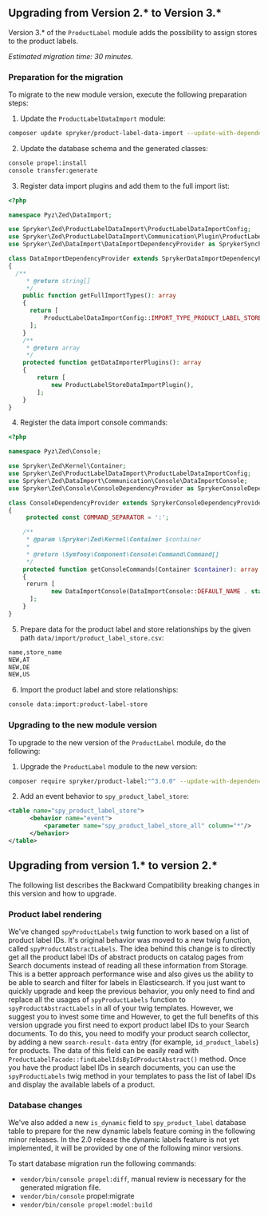 

## Upgrading from Version 2.* to Version 3.*

Version 3.* of the `ProductLabel` module adds the possibility to assign stores to the product labels.

*Estimated migration time: 30 minutes.*

### Preparation for the migration

To migrate to the new module version, execute the following preparation steps:

1. Update the `ProductLabelDataImport` module:

```bash
composer update spryker/product-label-data-import --update-with-dependencies
```

2. Update the database schema and the generated classes:

```bash
console propel:install
console transfer:generate
```

3. Register data import plugins and add them to the full import list:

```php
<?php

namespace Pyz\Zed\DataImport;

use Spryker\Zed\ProductLabelDataImport\ProductLabelDataImportConfig;
use Spryker\Zed\ProductLabelDataImport\Communication\Plugin\ProductLabelStoreDataImportPlugin;
use Spryker\Zed\DataImport\DataImportDependencyProvider as SprykerSynchronizationDependencyProvider;

class DataImportDependencyProvider extends SprykerDataImportDependencyProvider
{
  /**
     * @return string[]
     */
    public function getFullImportTypes(): array
    {
      return [
          ProductLabelDataImportConfig::IMPORT_TYPE_PRODUCT_LABEL_STORE,
      ];
    }
    /**
     * @return array
     */
    protected function getDataImporterPlugins(): array
    {
        return [
            new ProductLabelStoreDataImportPlugin(),
        ];
    }
}
```

4. Register the data import console commands:

```php
<?php

namespace Pyz\Zed\Console;

use Spryker\Zed\Kernel\Container;
use Spryker\Zed\ProductLabelDataImport\ProductLabelDataImportConfig;
use Spryker\Zed\DataImport\Communication\Console\DataImportConsole;
use Spryker\Zed\Console\ConsoleDependencyProvider as SprykerConsoleDependencyProvider;

class ConsoleDependencyProvider extends SprykerConsoleDependencyProvider
{
     protected const COMMAND_SEPARATOR = ':';

    /**
     * @param \Spryker\Zed\Kernel\Container $container
     *
     * @return \Symfony\Component\Console\Command\Command[]
     */
    protected function getConsoleCommands(Container $container): array
    {
     rerurn [
            new DataImportConsole(DataImportConsole::DEFAULT_NAME . static::COMMAND_SEPARATOR . ProductLabelDataImportConfig::IMPORT_TYPE_PRODUCT_LABEL_STORE),
      ];
    }
}
```

5. Prepare data for the product label and store relationships by the given path `data/import/product_label_store.csv`:

```txt
name,store_name
NEW,AT
NEW,DE
NEW,US
```

6. Import the product label and store relationships:

```bash
console data:import:product-label-store
```

### Upgrading to the new module version

To upgrade to the new version of the `ProductLabel` module, do the following:

1. Upgrade the `ProductLabel` module to the new version:

```bash
composer require spryker/product-label:"^3.0.0" --update-with-dependencies
```

2. Add an event behavior to `spy_product_label_store`:

```xml
<table name="spy_product_label_store">
      <behavior name="event">
          <parameter name="spy_product_label_store_all" column="*"/>
      </behavior>
</table>
```



## Upgrading from version 1.* to version 2.*

The following list describes the Backward Compatibility breaking changes in this version and how to upgrade.

### Product label rendering

We've changed `spyProductLabels` twig function to work based on a list of product label IDs. It's original behavior was moved to a new twig function, called `spyProductAbstractLabels`. The idea behind this change is to directly get all the product label IDs of abstract products on catalog pages from Search documents instead of reading all these information from Storage. This is a better approach performance wise and also gives us the ability to be able to search and filter for labels in Elasticsearch.
If you just want to quickly upgrade and keep the previous behavior, you only need to find and replace all the usages of `spyProductLabels` function to `spyProductAbstractLabels` in all of your twig templates.
However, we suggest you to invest some time and
However, to get the full benefits of this version upgrade you first need to export product label IDs to your Search documents. To do this, you need to modify your product search collector, by adding a new `search-result-data` entry (for example, `id_product_labels`) for products. The data of this field can be easily read with `ProductLabelFacade::findLabelIdsByIdProductAbstract()` method.
Once you have the product label IDs in search documents, you can use the `spyProductLabels` twig method in your templates to pass the list of label IDs and display the available labels of a product.

### Database changes

We've also added a new `is_dynamic` field to `spy_product_label` database table to prepare for the new dynamic labels feature coming in the following minor releases. In the 2.0 release the dynamic labels feature is not yet implemented, it will be provided by one of the following minor versions.

To start database migration run the following commands:

* `vendor/bin/console propel:diff`, manual review is necessary for the generated migration file.
* `vendor/bin/console` propel:migrate
* `vendor/bin/console propel:model:build`
